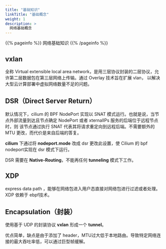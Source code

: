 ```yaml
---
title: "基础知识"
linkTitle: "基础概念"
weight: 1
description: >
  网络基础概念
---
```


{{% pageinfo %}}
网络基础知识
{{% /pageinfo %}}

## vxlan
全称 Virtual extensible local area network，是用三层协议封装的二层协议，允许第二层数据包在第三层网络上传输。通过 Overlay 技术旨在扩展 vlan，
以解决大型云计算部署中虚拟网络数量不足的问题。

## DSR（Direct Server Return）
默认情况下，cilium 的 BPF NodePort 实现以 SNAT 模式运行。也就是说，当节点外部流量到达且节点确定 NodePort 或者 xternallPs 服务的后端位于远程节点时，则
该节点通过执行 SNAT 代表其将请求重定向到远程后端。不需要额外的 MTU 更改，而代价是来自后端的答复。


**cilium** 下通过将 **nodeport.mode** 改成 dsr 更改此设置，使 Cilium 的 bpf nodeport实现在 dsr 模式下运行。 

DSR 需要在 **Native-Routing**，不能再任何 **tunneling** 模式下工作。


## XDP
express data path ，能够在网络包进入用户态直接对网络包进行过滤或者处理。XDP 依赖于 ebpf技术。


## Encapsulation（封装）
使用基于 UDP 的封装协议 **vxlan** 形成一个 **tunnel**。

优点简单，缺点是由于添加了 header，MTU过大低于本地路由。导致特定网络连接的最大吞吐率低，可以通过巨型帧缓解。

